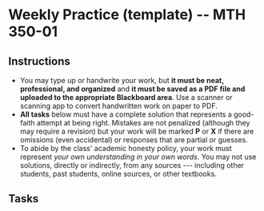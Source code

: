 # Weekly Practice (template) -- MTH 350-01

## Instructions

- You may type up or handwrite your work, but **it must be neat, professional, and organized** and **it must be saved as a PDF file and uploaded to the appropriate Blackboard area**. Use a scanner or scanning app to convert handwritten work on paper to PDF. 
- **All tasks** below must have a complete solution that represents a good-faith attempt at being right. Mistakes are not penalized (although they may require a revision) but your work will be marked **P** or **X** if there are omissions (even accidental) or responses that are partial or guesses. 
- To abide by the class' academic honesty policy, your work must represent *your own understanding in your own words*. You may not use solutions, directly or indirectly, from any sources --- including other students, past students, online sources, or other textbooks. 

## Tasks 

